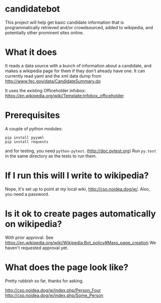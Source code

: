 # candidatebot

This project will help get basic candidate information that is programmatically retrieved and/or crowdsourced, added to wikipedia, and potentially other prominent sites online.

# What it does
It reads a data source with a bunch of information about a candidate, and makes a
wikipedia page for them if they don't already have one. It can currently read yaml
and the xml data dump from http://www.fec.gov/data/CandidateSummary.do

It uses the existing Officeholder infobox:
https://en.wikipedia.org/wiki/Template:Infobox_officeholder

# Prerequisites
A couple of python modules:

```
pip install pyyaml
pip install requests
```

and for testing, you need `python-pytest`. (http://doc.pytest.org)
Run `py.test` in the same directory as the tests to run them.


# If I run this will I write to wikipedia?
Nope, it's set up to point at my local wiki, http://cso.noidea.dog/w/. Also, you need a password.

# Is it ok to create pages automatically on wikipedia?
With prior approval. See https://en.wikipedia.org/wiki/Wikipedia:Bot_policy#Mass_page_creation
We haven't requested approval yet.

# What does the page look like?
Pretty rubbish so far, thanks for asking.

http://cso.noidea.dog/w/index.php/Person_Four
http://cso.noidea.dog/w/index.php/Some_Person

